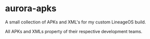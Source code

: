 # aurora-apks

A small collection of APKs and XML's for my custom LineageOS build.

All APKs and XMLs property of their respective development teams.
